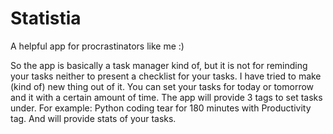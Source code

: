 # Statistia
A helpful app for procrastinators like me :)


So the app is basically a task manager kind of, but it is not for reminding your tasks neither to present a checklist for your tasks.
I have tried to make (kind of) new thing out of it. 
You can set your tasks for today or tomorrow and it with a certain amount of time. The app will provide 3 tags to set tasks under.
For example: Python coding tear for 180 minutes with Productivity tag.
And will provide stats of your tasks.
